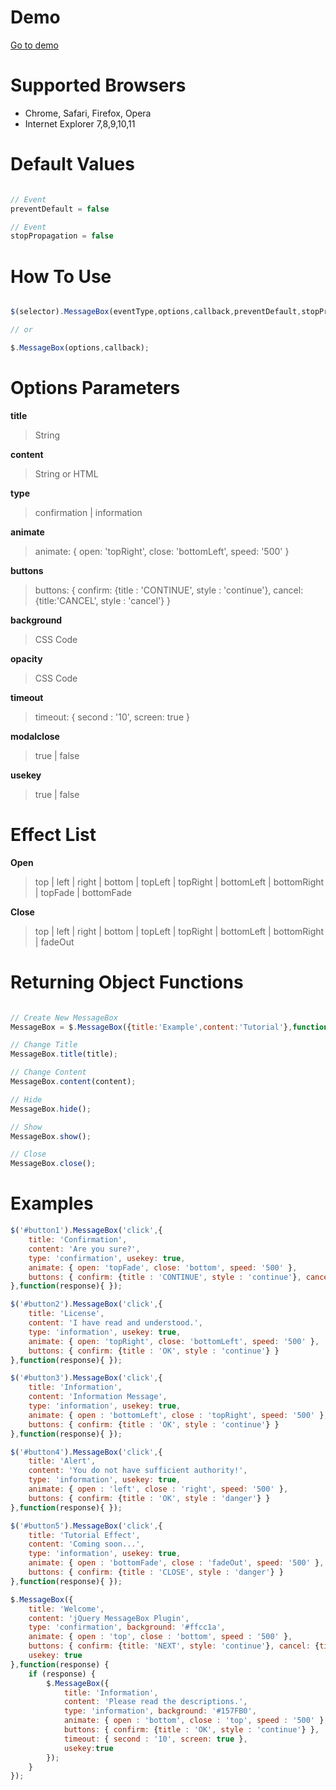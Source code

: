 # Demo
[Go to demo](http://yalcinceylan.net/messagebox/)


# Supported Browsers
- Chrome, Safari, Firefox, Opera
- Internet Explorer 7,8,9,10,11


# Default Values
```javascript

// Event
preventDefault = false

// Event
stopPropagation = false

```

# How To Use
```javascript

$(selector).MessageBox(eventType,options,callback,preventDefault,stopPropagation);

// or

$.MessageBox(options,callback);

```


# Options Parameters

**title**<br>
> String

**content**<br>
> String or HTML

**type**<br>
> confirmation | information

**animate**<br>
> animate: { open: 'topRight', close: 'bottomLeft', speed: '500' }

**buttons**<br>
> buttons: { confirm: {title : 'CONTINUE', style : 'continue'}, cancel: {title:'CANCEL', style : 'cancel'} }

**background**<br>
> CSS Code

**opacity**<br>
> CSS Code

**timeout**<br>
> timeout: { second : '10', screen: true }

**modalclose**<br>
> true | false

**usekey**<br>
> true | false



# Effect List

**Open**<br>
> top | left | right | bottom | topLeft | topRight | bottomLeft | bottomRight | topFade | bottomFade

**Close**<br>
> top | left | right | bottom | topLeft | topRight | bottomLeft | bottomRight | fadeOut



# Returning Object Functions

```javascript

// Create New MessageBox
MessageBox = $.MessageBox({title:'Example',content:'Tutorial'},function(response){ });

// Change Title
MessageBox.title(title);

// Change Content
MessageBox.content(content);

// Hide
MessageBox.hide();

// Show
MessageBox.show();

// Close
MessageBox.close();

```

# Examples

```javascript
$('#button1').MessageBox('click',{
	title: 'Confirmation',
	content: 'Are you sure?',
	type: 'confirmation', usekey: true,
	animate: { open: 'topFade', close: 'bottom', speed: '500' },
	buttons: { confirm: {title : 'CONTINUE', style : 'continue'}, cancel: {title:'CANCEL', style : 'cancel'} }
},function(response){ });
```
```javascript
$('#button2').MessageBox('click',{
	title: 'License',
	content: 'I have read and understood.',
	type: 'information', usekey: true,
	animate: { open: 'topRight', close: 'bottomLeft', speed: '500' },
	buttons: { confirm: {title : 'OK', style : 'continue'} }
},function(response){ });
```
```javascript
$('#button3').MessageBox('click',{
	title: 'Information',
	content: 'Information Message',
	type: 'information', usekey: true,
	animate: { open : 'bottomLeft', close : 'topRight', speed: '500' },
	buttons: { confirm: {title : 'OK', style : 'continue'} }
},function(response){ });
```
```javascript
$('#button4').MessageBox('click',{
	title: 'Alert',
	content: 'You do not have sufficient authority!',
	type: 'information', usekey: true,
	animate: { open : 'left', close : 'right', speed: '500' },
	buttons: { confirm: {title : 'OK', style : 'danger'} }
},function(response){ });
```
```javascript
$('#button5').MessageBox('click',{
	title: 'Tutorial Effect',
	content: 'Coming soon...',
	type: 'information', usekey: true,
	animate: { open : 'bottomFade', close : 'fadeOut', speed: '500' },
	buttons: { confirm: {title : 'CLOSE', style : 'danger'} }
},function(response){ });
```
```javascript
$.MessageBox({
	title: 'Welcome',
	content: 'jQuery MessageBox Plugin',
	type: 'confirmation', background: '#ffcc1a',
	animate: { open : 'top', close : 'bottom', speed : '500' },
	buttons: { confirm: {title: 'NEXT', style: 'continue'}, cancel: {title: 'CANCEL', style: 'cancel' } },
	usekey: true
},function(response) {
	if (response) {
		$.MessageBox({
			title: 'Information',
			content: 'Please read the descriptions.',
			type: 'information', background: '#157FB0',
			animate: { open : 'bottom', close : 'top', speed : '500' },
			buttons: { confirm: {title : 'OK', style : 'continue'} },
			timeout: { second : '10', screen: true },
			usekey:true
		});
	}
});
```






